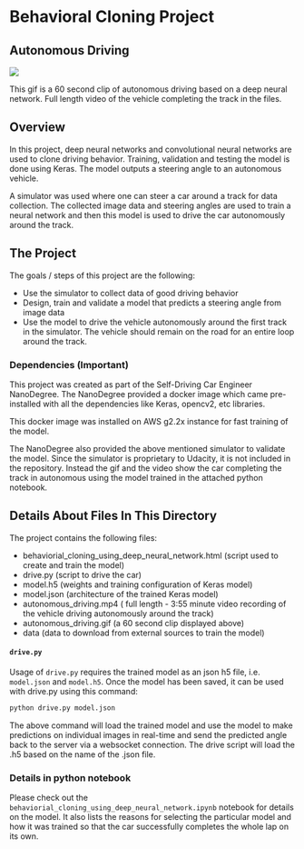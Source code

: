 # Behavioral Cloning Project

## Autonomous Driving

![](autonomous_driving.gif)

This gif is a 60 second clip of autonomous driving based on a deep neural network. Full length video of the vehicle completing the track in the files.

Overview
---
In this project, deep neural networks and convolutional neural networks are used to clone driving behavior. Training, validation and testing the model is done using Keras. The model outputs a steering angle to an autonomous vehicle.

A simulator was used where one can steer a car around a track for data collection. The collected image data and steering angles are used to train a neural network and then this model is used to drive the car autonomously around the track.

The Project
---
The goals / steps of this project are the following:
* Use the simulator to collect data of good driving behavior
* Design, train and validate a model that predicts a steering angle from image data
* Use the model to drive the vehicle autonomously around the first track in the simulator. The vehicle should remain on the road for an entire loop around the track.

### Dependencies (Important)
This project was created as part of the Self-Driving Car Engineer NanoDegree. The NanoDegree provided a docker image which came pre-installed with all the dependencies like Keras, opencv2, etc libraries.

This docker image was installed on AWS g2.2x instance for fast training of the model.

The NanoDegree also provided the above mentioned simulator to validate the model. Since the simulator is proprietary to Udacity, it is not included in the repository. Instead the gif and the video show the car completing the track in autonomous using the model trained in the attached python notebook.  


## Details About Files In This Directory

The project contains the following files:
* behaviorial_cloning_using_deep_neural_network.html (script used to create and train the model)
* drive.py (script to drive the car)
* model.h5 (weights and training configuration of Keras model)
* model.json (architecture of the trained Keras model)
* autonomous_driving.mp4 ( full length - 3:55 minute video recording of the vehicle driving autonomously around the track)
* autonomous_driving.gif (a 60 second clip displayed above)
* data (data to download from external sources to train the model)

#### `drive.py`

Usage of `drive.py` requires the trained model as an json h5 file, i.e. `model.json` and `model.h5`.
Once the model has been saved, it can be used with drive.py using this command:

```sh
python drive.py model.json
```

The above command will load the trained model and use the model to make predictions on individual images in real-time and send the predicted angle back to the server via a websocket connection. The drive script will load the .h5 based on the name of the .json file.

### Details in python notebook
Please check out the `behaviorial_cloning_using_deep_neural_network.ipynb` notebook for details on the model. It also lists the reasons for selecting the particular model and how it was trained so that the car successfully completes the whole lap on its own.
